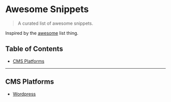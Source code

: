 # Awesome Snippets

> A curated list of awesome snippets.

Inspired by the [awesome](https://github.com/sindresorhus/awesome) list thing.

## Table of Contents

- [CMS Platforms](#cms-platforms)

---

## CMS Platforms

- [Wordpress](https://github.com/theandersonn/wp-snippets)

